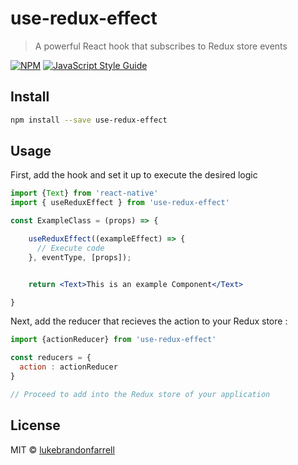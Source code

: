 # use-redux-effect

> A powerful React hook that subscribes to Redux store events

[![NPM](https://img.shields.io/npm/v/use-redux-effect.svg)](https://www.npmjs.com/package/use-redux-effect) [![JavaScript Style Guide](https://img.shields.io/badge/code_style-standard-brightgreen.svg)](https://standardjs.com)

## Install

```bash
npm install --save use-redux-effect
```

## Usage
First, add the hook and set it up to execute the desired logic
```jsx
import {Text} from 'react-native'
import { useReduxEffect } from 'use-redux-effect'

const ExampleClass = (props) => {

    useReduxEffect((exampleEffect) => {
      // Execute code
    }, eventType, [props]);


    return <Text>This is an example Component</Text>

}
```
Next, add the reducer that recieves the action to your Redux store :

```jsx
import {actionReducer} from 'use-redux-effect'

const reducers = {
  action : actionReducer
}

// Proceed to add into the Redux store of your application
```

## License

MIT © [lukebrandonfarrell](https://github.com/lukebrandonfarrell)
